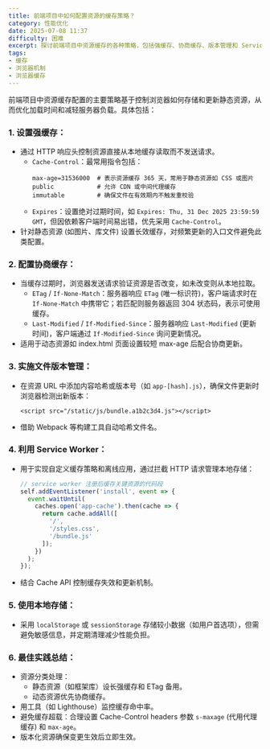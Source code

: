 ```yaml
---
title: 前端项目中如何配置资源的缓存策略？
category: 性能优化
date: 2025-07-08 11:37
difficulty: 困难
excerpt: 探讨前端项目中资源缓存的各种策略，包括强缓存、协商缓存、版本管理和 Service Worker 的应用。
tags:
- 缓存
- 浏览器机制
- 浏览器缓存
---
```

前端项目中资源缓存配置的主要策略基于控制浏览器如何存储和更新静态资源，从而优化加载时间和减轻服务器负载。具体包括：

### 1. 设置强缓存：
- 通过 HTTP 响应头控制资源直接从本地缓存读取而不发送请求。
  - `Cache-Control`：最常用指令包括：
    ```text
    max-age=31536000  # 表示资源缓存 365 天，常用于静态资源如 CSS 或图片
    public            # 允许 CDN 或中间代理缓存
    immutable         # 确保文件在有效期内不触发重校验
    ```
  - `Expires`：设置绝对过期时间，如 `Expires: Thu, 31 Dec 2025 23:59:59 GMT`，但因依赖客户端时间易出错，优先采用 `Cache-Control`。
- 针对静态资源 (如图片、库文件) 设置长效缓存，对频繁更新的入口文件避免此类配置。

### 2. 配置协商缓存：
- 当缓存过期时，浏览器发送请求验证资源是否改变，如未改变则从本地拉取。
  - `ETag` / `If-None-Match`：服务器响应 `ETag` (唯一标识符)，客户端请求时在 `If-None-Match` 中携带它；若匹配则服务器返回 304 状态码，表示可使用缓存。
  - `Last-Modified` / `If-Modified-Since`：服务器响应 `Last-Modified` (更新时间)，客户端通过 `If-Modified-Since` 询问更新情况。
- 适用于动态资源如 index.html 页面设置较短 max-age 后配合协商更新。

### 3. 实施文件版本管理：
- 在资源 URL 中添加内容哈希或版本号（如 `app-[hash].js`），确保文件更新时浏览器检测出新版本：
  ```text
  <script src="/static/js/bundle.a1b2c3d4.js"></script>
  ```
- 借助 Webpack 等构建工具自动哈希文件名。

### 4. 利用 Service Worker：
- 用于实现自定义缓存策略和离线应用，通过拦截 HTTP 请求管理本地存储：
  ```javascript
  // service worker 注册后缓存关键资源的代码段
  self.addEventListener('install', event => {
    event.waitUntil(
      caches.open('app-cache').then(cache => {
        return cache.addAll([
          '/',
          '/styles.css',
          '/bundle.js'
        ]);
      })
    );
  });
  ```
- 结合 Cache API 控制缓存失效和更新机制。

### 5. 使用本地存储：
- 采用 `localStorage` 或 `sessionStorage` 存储较小数据（如用户首选项），但需避免敏感信息，并定期清理减少性能负担。

### 6. 最佳实践总结：
- 资源分类处理：
  - 静态资源（如框架库）设长强缓存和 ETag 备用。
  - 动态资源优先协商缓存。
- 用工具（如 Lighthouse）监控缓存命中率。
- 避免缓存超载：合理设置 Cache-Control headers 参数 `s-maxage` (代用代理缓存) 和 `max-age`。
- 版本化资源确保变更生效后立即生效。
